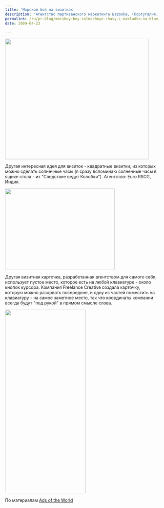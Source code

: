 ```yaml
---
title: 'Морской бой на визитках'
description: 'Агентство партизанского маркетинга Bazooka, (Португалия, Порто) разработало интересные визитки для своего агентства - они складываются,и их можно разорвать напополам, чтобы на каждой из половинок поиграть в морской бой. При этом на каждой из половинок оставалось и название агентства, и его координаты.'
permalink: /ru/pr-blog/morskoy-boy-solnechnye-chasy-i-nakladka-na-klaviaturu
date: 2009-04-23

---
```


<img src="{{ site.assets }}/upload/bazooka_viral.jpg" alt="" class="post__img" width="470" height="394">

Другая интересная идея для визиток - квадратные визитки, из которых можно сделать солнечные часы (я сразу вспоминаю солнечные часы в ящике стола  - из "Следствие ведут Колобки"). Агентство: Euro RSCG, Индия.

<img src="{{ site.assets }}/upload/pradeepsundial.jpg" alt="" class="post__img" width="359" height="266">

Другая визитная карточка, разработанная агентством для самого себя, использует пустое место, которое есть на любой клавиатуре - около кнопок курсора. Компания Freelance Creative создала карточку, которую можно разорвать посередине, и одну из частей поместить на клавиатуру - на самое заметное место, так что координаты компании всегда будут "под рукой" в прямом смысле слова.

<img src="{{ site.assets }}/upload/keyboard_namecard.jpg" alt="" class="post__img" width="264" height="600">

По материалам <a href="http://www.adsoftheworld.com">Ads of the World</a>

